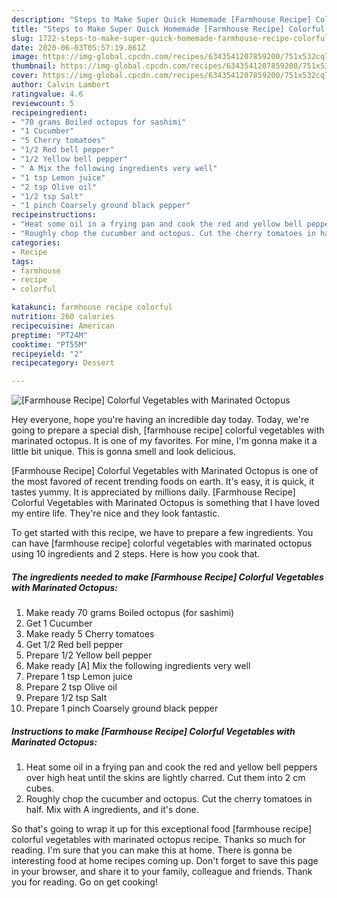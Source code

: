 ```yaml
---
description: "Steps to Make Super Quick Homemade [Farmhouse Recipe] Colorful Vegetables with Marinated Octopus"
title: "Steps to Make Super Quick Homemade [Farmhouse Recipe] Colorful Vegetables with Marinated Octopus"
slug: 1722-steps-to-make-super-quick-homemade-farmhouse-recipe-colorful-vegetables-with-marinated-octopus
date: 2020-06-03T05:57:19.861Z
image: https://img-global.cpcdn.com/recipes/6343541207859200/751x532cq70/farmhouse-recipe-colorful-vegetables-with-marinated-octopus-recipe-main-photo.jpg
thumbnail: https://img-global.cpcdn.com/recipes/6343541207859200/751x532cq70/farmhouse-recipe-colorful-vegetables-with-marinated-octopus-recipe-main-photo.jpg
cover: https://img-global.cpcdn.com/recipes/6343541207859200/751x532cq70/farmhouse-recipe-colorful-vegetables-with-marinated-octopus-recipe-main-photo.jpg
author: Calvin Lambert
ratingvalue: 4.6
reviewcount: 5
recipeingredient:
- "70 grams Boiled octopus for sashimi"
- "1 Cucumber"
- "5 Cherry tomatoes"
- "1/2 Red bell pepper"
- "1/2 Yellow bell pepper"
- " A Mix the following ingredients very well"
- "1 tsp Lemon juice"
- "2 tsp Olive oil"
- "1/2 tsp Salt"
- "1 pinch Coarsely ground black pepper"
recipeinstructions:
- "Heat some oil in a frying pan and cook the red and yellow bell peppers over high heat until the skins are lightly charred. Cut them into 2 cm cubes."
- "Roughly chop the cucumber and octopus. Cut the cherry tomatoes in half. Mix with A ingredients, and it&#39;s done."
categories:
- Recipe
tags:
- farmhouse
- recipe
- colorful

katakunci: farmhouse recipe colorful 
nutrition: 260 calories
recipecuisine: American
preptime: "PT24M"
cooktime: "PT55M"
recipeyield: "2"
recipecategory: Dessert

---
```



![[Farmhouse Recipe] Colorful Vegetables with Marinated Octopus](https://img-global.cpcdn.com/recipes/6343541207859200/751x532cq70/farmhouse-recipe-colorful-vegetables-with-marinated-octopus-recipe-main-photo.jpg)

Hey everyone, hope you're having an incredible day today. Today, we're going to prepare a special dish, [farmhouse recipe] colorful vegetables with marinated octopus. It is one of my favorites. For mine, I'm gonna make it a little bit unique. This is gonna smell and look delicious.



[Farmhouse Recipe] Colorful Vegetables with Marinated Octopus is one of the most favored of recent trending foods on earth. It's easy, it is quick, it tastes yummy. It is appreciated by millions daily. [Farmhouse Recipe] Colorful Vegetables with Marinated Octopus is something that I have loved my entire life. They're nice and they look fantastic.


To get started with this recipe, we have to prepare a few ingredients. You can have [farmhouse recipe] colorful vegetables with marinated octopus using 10 ingredients and 2 steps. Here is how you cook that.

<!--inarticleads1-->

##### The ingredients needed to make [Farmhouse Recipe] Colorful Vegetables with Marinated Octopus:

1. Make ready 70 grams Boiled octopus (for sashimi)
1. Get 1 Cucumber
1. Make ready 5 Cherry tomatoes
1. Get 1/2 Red bell pepper
1. Prepare 1/2 Yellow bell pepper
1. Make ready  [A] Mix the following ingredients very well
1. Prepare 1 tsp Lemon juice
1. Prepare 2 tsp Olive oil
1. Prepare 1/2 tsp Salt
1. Prepare 1 pinch Coarsely ground black pepper




<!--inarticleads2-->

##### Instructions to make [Farmhouse Recipe] Colorful Vegetables with Marinated Octopus:

1. Heat some oil in a frying pan and cook the red and yellow bell peppers over high heat until the skins are lightly charred. Cut them into 2 cm cubes.
1. Roughly chop the cucumber and octopus. Cut the cherry tomatoes in half. Mix with A ingredients, and it&#39;s done.




So that's going to wrap it up for this exceptional food [farmhouse recipe] colorful vegetables with marinated octopus recipe. Thanks so much for reading. I'm sure that you can make this at home. There is gonna be interesting food at home recipes coming up. Don't forget to save this page in your browser, and share it to your family, colleague and friends. Thank you for reading. Go on get cooking!
